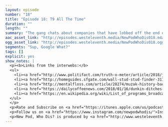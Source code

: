 ```yaml
---
layout: episode
number: "18"
title: "Episode 18: T9 All The Time"
duration: ""
length: ""
summary: "The gang chats about companies that have lobbed off the end of their name, consuming news in a post-newspaper era, and fun facts about government shutdowns."
aac_asset_link: "http://episodes.westeleventh.media/NewPodWhoDis018.m4a"
ogg_asset_link: "http://episodes.westeleventh.media/NewPodWhoDis018.ogg"
segments: "Sup, Google What?"
tags: []
explicit: yes
show_notes: |
  <p><b>Links from the interwebs:</b>
  <ul>
    <li><a href="http://www.politifact.com/truth-o-meter/article/2018/jan/19/everything-you-need-know-about-government-shutdown/">Facts about Government shutdowns.</a></li>
    <li><a href="http://homeguides.sfgate.com/wall-stud-stud-finder-31167.html">Hit the right spot the first time. Find you a stud that can do it all.</a></li>
    <li><a href="http://mentalfloss.com/article/28274/muzak-history-background-story-background-music">You know you miss elevator music. Don’t lie to yourself.</a></li>
    <li><a href="https://dailycoffeenews.com/2018/01/16/dunkin-ditches-the-word-donuts-for-new-us-store-concept/">You can now call me Dunkin’"</a></li>
    <li><a href="https://en.wikipedia.org/wiki/List_of_programs_broadcast_by_Spike">Get that last little bit of Spike in your life.</a></li>
  </ul>
  </p>
  <p>Rate and Subscribe on <a href="https://itunes.apple.com/us/podcast/id1289536070">iTunes</a>.</p>
  <p>Follow us on <a href="https://www.instagram.com/newpodwhodis/">Instagram</a>, <a href="https://www.youtube.com/channel/UCk_pIgOoAhNGrrTitkGEMqw">YouTube</a>, <a href="https://twitter.com/newpod_whodis">Twitter</a>, and <a href="https://www.facebook.com/newpodwhodis">Facebook</a>.Email us some digital mail at <a href="mailto:newpodwhodis@gmail.com">newpodwhodis@gmail.com</a>.</p>
  <p>New Pod, Who Dis? is produced by <a href="http://www.westeleventh.media/">West Eleventh Media</a> from Washington, D.C.</p>
---
```

